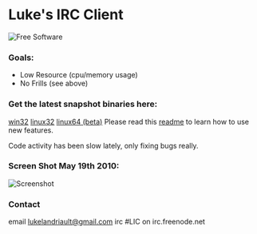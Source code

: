 # Luke's IRC Client
![Free Software](http://i.imgur.com/cob0X.gif "lol")
### Goals:
* Low Resource (cpu/memory usage)
* No Frills (see above)
### Get the latest snapshot binaries here:
[win32](https://github.com/lukelandriault/luke-irc-client/raw/master/lic_win32.zip)
[linux32](https://github.com/lukelandriault/luke-irc-client/raw/master/lic_linux32.tgz)
[linux64 (beta)](https://github.com/lukelandriault/luke-irc-client/raw/master/lic_linux64.tgz)
Please read this [readme](https://github.com/lukelandriault/luke-irc-client/raw/master/readme.txt) to learn how to use new features.

Code activity has been slow lately, only fixing bugs really.
### Screen Shot May 19th 2010:
![Screenshot](http://i.imgur.com/OgTouaS.png "May 19th 2010")
### Contact
email lukelandriault@gmail.com
irc #LIC on irc.freenode.net

